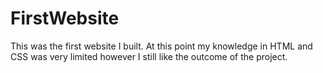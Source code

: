 # FirstWebsite
This was the first website I built. At this point my knowledge in HTML and CSS was very limited however I still like the outcome of the project.

